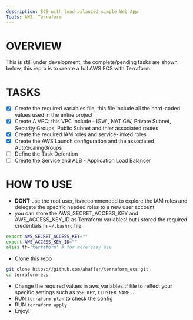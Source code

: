```yaml
---
description: ECS with load-balanced simple Web App
Tools: AWS, Terraform
---
```


# OVERVIEW
This is still under development, the complete/pending tasks are shown below, this repro is to create a full AWS ECS with Terraform.

# TASKS
 - [x] Create the required variables file, this file include all the hard-coded values used in the entire project
 - [x] Create A VPC: this VPC include - IGW , NAT GW, Private Subnet, Security Groups, Public Subnet and thier associated routes
 - [x] Create the required IAM roles and service-linked roles
 - [x] Create the AWS Launch configuration and the associated AutoScalingGroups
 - [ ] Define the Task Defention
 - [ ] Create the Service and ALB - Application Load Balancer

# HOW TO USE
 * **DONT** use the root user, its recommended to explore the IAM roles and delegate the specific needed roles to a new user account
 * you can store the AWS_SECRET_ACCESS_KEY and AWS_ACCESS_KEY_ID as Terraform variables! but i stored the required credentials in `~/.bashrc` file
 ```bash
export AWS_SECRET_ACCESS_KEY=""
export AWS_ACCESS_KEY_ID=""
alias tf='terraform' # for more easy use
```
 * Clone this repo 
```bash
git clone https://github.com/ahaffar/terraform_ecs.git
cd terraform-ecs
```
 * Change the required values in aws_variables.tf file to reflect your specific settings such as `SSH_KEY`, `CLUSTER_NAME` .. 
 * RUN `terraform plan` to check the config
 * RUN `terraform apply`
 * Enjoy!
